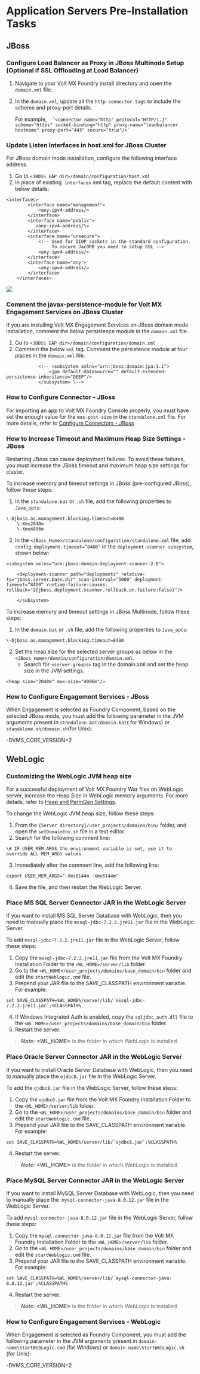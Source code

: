                          


Application Servers Pre-Installation Tasks
==========================================

JBoss
-----

### Configure Load Balancer as Proxy in JBoss Multinode Setup (Optional if SSL Offloading at Load Balancer)

1.  Navigate to your Volt MX Foundry install directory and open the `domain.xml` file.

1.  In the `domain.xml`, update all the `http connector tags` to include the scheme and proxy-port details.
    
    For example,``  
    `<connector name="http" protocol="HTTP/1.1" scheme="https" socket-binding="http" proxy-name="loadbalancer hostname" proxy-port="443" secure="true"/>` ``
    

### Update Listen Interfaces in host.xml for JBoss Cluster

For JBoss domain mode installation, configure the following interface address.

1.  Go to `<JBOSS EAP dir>/domain/configuration/host.xml`
2.  In place of existing  `interfaces` xml tag, replace the default content with below details:

```
<interfaces>
        <interface name="management">
            <any-ipv4-address/>
        </interface>
        <interface name="public">
           <any-ipv4-address/\>
        </interface>
        <interface name="unsecure">
            <!-- Used for IIOP sockets in the standard configuration.
                 To secure JacORB you need to setup SSL -->
            <any-ipv4-address/>
        </interface>
		<interface name="any">  
            <any-ipv4-address/>  
        </interface> 
    </interfaces>
```

![](Resources/Images/ListenInterfaces_615x386.png)

### Comment the javax-persistence-module for Volt MX Engagement Services on JBoss Cluster

If you are installing Volt MX Engagement Services on JBoss domain mode installation, comment the below persistence module in the `domain.xml` file.

1.  Go to `<JBOSS EAP dir>/domain/configuration/domain.xml`
2.  Comment the below `xml` tag. Comment the persistence module at four places in the `domain.xml` file.

```
            <!-- <subsystem xmlns="urn:jboss:domain:jpa:1.1">
                <jpa default-datasource="" default-extended-persistence-inheritance="DEEP"/>
            </subsystem> \-->
```

<h3 id="how-to-configure-connector-jboss">How to Configure Connector - JBoss</h3>

For importing an app to Volt MX Foundry Console properly, you must have set the enough value for the `max-post-size` in the `standalone.xml` file. For more details, refer to [Configure Connectors - JBoss](../../../Foundry/voltmx_foundry_manual_install_guide/Content/Configuring_Connectors_and_WAR_JBoss.md)

<h3 id="how-to-increase-timeout-and-maximum-heap-size-settings-jboss">How to Increase Timeout and Maximum Heap Size Settings - JBoss</h3>

Restarting JBoss can cause deployment failures. To avoid these failures, you must increase the JBoss timeout and maximum heap size settings for cluster.

To increase memory and timeout settings in JBoss (pre-configured JBoss), follow these steps:

1.  In the `standalone.bat` or `.sh` file, add the following properties to `Java_opts`:
```
\-Djboss.as.management.blocking.timeout=8400  
    \-Xms2048m  
    \-Xmx4096m
```
2.  In the `<JBoss_Home>/standalone/configuration/standalone.xml` file, add `config deployment-timeout=”8400”` in the `deployment-scanner subsystem`, shown below:
```
<subsystem xmlns="urn:jboss:domain:deployment-scanner:2.0">  
      
    <deployment-scanner path="deployments" relative-to="jboss.server.base.dir" scan-interval="5000" deployment-timeout=”8400” runtime-failure-causes-rollback="${jboss.deployment.scanner.rollback.on.failure:false}"/>  
      
    </subsystem>
```

To increase memory and timeout settings in JBoss Multinode, follow these steps:

1.  In the `domain.bat` or `.sh` file, add the following properties to `Java_opts`:
```
\-Djboss.as.management.blocking.timeout=8400
```
2.  Set the heap size for the selected server groups as below in the `<JBoss_Home>/domain/configuration/domain.xml`.
    *   Search for `<server-groups>` tag in the domain.xml and set the heap size in the JVM settings.
        
```
<heap size="2048m" max-size="4096m"/>
```

<h3 id="how-to-configure-engagement-services-jboss">How to Configure Engagement Services - JBoss</h3>

When Engagement is selected as Foundry Component, based on the selected JBoss mode, you must add the following parameter in the JVM arguments present in `standalone.bat/domain.bat`( for Windows) or `standalone.sh/domain.sh`(for Unix):

\-DVMS\_CORE\_VERSION=2

WebLogic
--------

### Customizing the WebLogic JVM heap size

For a successful deployment of Volt MX Foundry War files on WebLogic server, increase the Heap Size in WebLogic memory arguments. For more details, refer to [Heap and PermGen Settings](Troubleshooting.md#how-to-configure-heap-and-permgen-size).

To change the WebLogic JVM heap size, follow these steps:

1.  From the `{Server directory}/user_projects/domains/bin/` folder, and open the `setDomainEnv.sh` file in a text editor.
2.  Search for the following comment line:
```
\# IF USER_MEM_ARGS the environment variable is set, use it to override ALL MEM_ARGS values
```
3.  Immediately after the comment line, add the following line:
```
export USER_MEM_ARGS="-Xms6144m -Xmx6144m"
```
4.  Save the file, and then restart the WebLogic Server.

### Place MS SQL Server Connector JAR in the WebLogic Server

If you want to install MS SQL Server Database with WebLogic, then you need to manually place the `mssql-jdbc-7.2.2.jre11.jar` file in the WebLogic Server.

To add `mssql-jdbc-7.2.2.jre11.jar` file in the WebLogic Server, follow these steps:

1.  Copy the `mssql-jdbc-7.2.2.jre11.jar` file from the Volt MX Foundry Installation Folder to the `<WL_HOME>/server/lib` folder.
2.  Go to the `<WL_HOME>/user_projects/domains/base_domain/bin` folder and edit the `startWeblogic.cmd` file.
3.  Prepend your JAR file to the SAVE_CLASSPATH environment variable. For example:
```
set SAVE_CLASSPATH=%WL_HOME%/server/lib/`mssql-jdbc-7.2.2.jre11.jar`;%CLASSPATH%
```
4.  If Windows Integrated Auth is enabled, copy the `sqljdbc_auth.dll` file to the `<WL_HOME>/user_projects/domains/base_domain/bin` folder.
5.  Restart the server.

> **_Note:_** **<WL\_HOME>** is the folder in which WebLogic is installed.

### Place Oracle Server Connector JAR in the WebLogic Server

If you want to install Oracle Server Database with WebLogic, then you need to manually place the `ojdbc8.jar` file in the WebLogic Server.

To add the `ojdbc8.jar` file in the WebLogic Server, follow these steps:

1.  Copy the `ojdbc8.jar` file from the Volt MX Foundry Installation Folder to the `<WL_HOME>/server/lib` folder.
2.  Go to the `<WL_HOME>/user_projects/domains/base_domain/bin` folder and edit the `startWeblogic.cmd` file.
3.  Prepend your JAR file to the SAVE_CLASSPATH environment variable. For example:
```
set SAVE_CLASSPATH=%WL_HOME%/server/lib/`ojdbc8.jar`;%CLASSPATH%
```
4.  Restart the server.

> **_Note:_** **<WL\_HOME>** is the folder in which WebLogic is installed.

### Place MySQL Server Connector JAR in the WebLogic Server

If you want to install MySQL Server Database with WebLogic, then you need to manually place the  `mysql-connector-java-8.0.12.jar` file in the WebLogic Server.

To add `mysql-connector-java-8.0.12.jar` file in the WebLogic Server, follow these steps:

1.  Copy the `mysql-connector-java-8.0.12.jar` file from the Volt MX Foundry Installation Folder to the `<WL_HOME>/server/lib` folder.
2.  Go to the `<WL_HOME>/user_projects/domains/base_domain/bin` folder and edit the `startWeblogic.cmd` file.
3.  Prepend your JAR file to the SAVE_CLASSPATH environment variable. For example:
```
set SAVE_CLASSPATH=%WL_HOME%/server/lib/`mysql-connector-java-8.0.12.jar`;%CLASSPATH%
```
4.  Restart the server.

> **_Note:_** **<WL\_HOME>** is the folder in which WebLogic is installed.

<h3 id="how-to-configure-engagement-services-weblogic">How to Configure Engagement Services - WebLogic</h3>

When Engagement is selected as Foundry Component, you must add the following parameter in the JVM arguments present in `domain-name\StartWebLogic.cmd` (for Windows) or `domain-name\StartWebLogic.sh` (for Unix):

\-DVMS\_CORE\_VERSION=2
